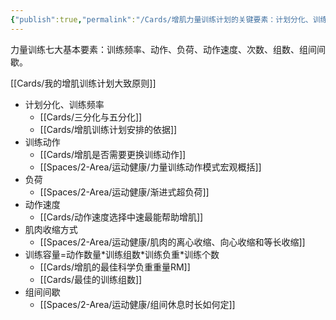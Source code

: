 ```yaml
---
{"publish":true,"permalink":"/Cards/增肌力量训练计划的关键要素：计划分化、训练频率、动作选择、重量选择、训练个数、训练组数、组间间隔、肌肉收缩方式、动作速度.md","title":"增肌力量训练计划的关键要素：计划分化、训练频率、动作选择、重量选择、训练个数、训练组数、组间间隔、肌肉收缩方式、动作速度","created":"2022-12-03","modified":"2023-03-14","published":"2025-07-29T23:04:09.763+08:00","cssclasses":""}
---
```



力量训练七大基本要素：训练频率、动作、负荷、动作速度、次数、组数、组间间歇。

[[Cards/我的增肌训练计划大致原则]]

- 计划分化、训练频率
	- [[Cards/三分化与五分化]]
	- [[Cards/增肌训练计划安排的依据]]
- 训练动作
	- [[Cards/增肌是否需要更换训练动作]]
	- [[Spaces/2-Area/运动健康/力量训练动作模式宏观概括]]
- 负荷
	- [[Spaces/2-Area/运动健康/渐进式超负荷]]
- 动作速度
	- [[Cards/动作速度选择中速最能帮助增肌]]
- 肌肉收缩方式
	- [[Spaces/2-Area/运动健康/肌肉的离心收缩、向心收缩和等长收缩]]
- 训练容量=动作数量\*训练组数\*训练负重\*训练个数
	- [[Cards/增肌的最佳科学负重重量RM]]
	- [[Cards/最佳的训练组数]]
- 组间间歇
	- [[Spaces/2-Area/运动健康/组间休息时长如何定]]